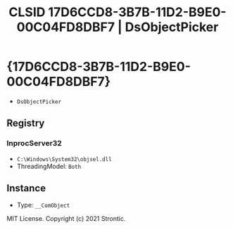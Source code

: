 ﻿---
title: "CLSID 17D6CCD8-3B7B-11D2-B9E0-00C04FD8DBF7 | DsObjectPicker"
excerpt: What is COM-Object CLSID 17D6CCD8-3B7B-11D2-B9E0-00C04FD8DBF7?
---

# {17D6CCD8-3B7B-11D2-B9E0-00C04FD8DBF7}

* `DsObjectPicker`

## Registry


### InprocServer32

* `C:\Windows\System32\objsel.dll`
* ThreadingModel: `Both`

## Instance

* Type: `__ComObject`

MIT License. Copyright (c) 2021 Strontic.


